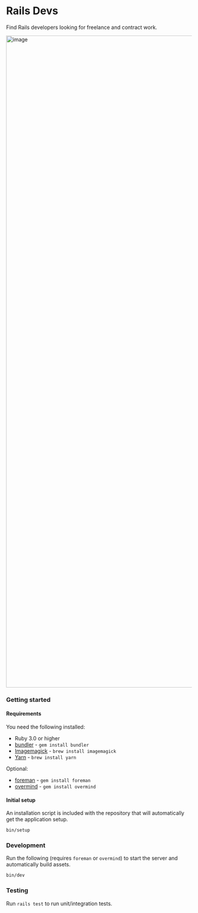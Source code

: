 # Rails Devs

Find Rails developers looking for freelance and contract work.

<img width="1764" alt="image" src="https://user-images.githubusercontent.com/2092156/141209840-fea16afa-541b-4129-a8b0-8d2d544f7b4a.png">

### Getting started

#### Requirements

You need the following installed:

* Ruby 3.0 or higher
* [bundler](https://bundler.io) - `gem install bundler`
* [Imagemagick](https://imagemagick.org) - `brew install imagemagick`
* [Yarn](https://yarnpkg.com) - `brew install yarn`

Optional:

* [foreman](https://github.com/ddollar/foreman) - `gem install foreman`
* [overmind](https://github.com/DarthSim/overmind) - `gem install overmind`

#### Initial setup

An installation script is included with the repository that will automatically get the application setup.

```bash
bin/setup
```

### Development

Run the following (requires `foreman` or `overmind`) to start the server and automatically build assets.

```bash
bin/dev
```

### Testing

Run `rails test` to run unit/integration tests.
